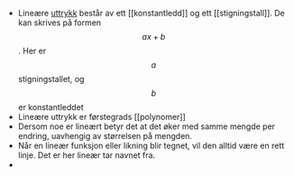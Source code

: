 - Lineære [uttrykk]([[Uttrykk]]) består av ett [[konstantledd]] og ett [[stigningstall]]. De kan skrives på formen $$ax+b$$. Her er $$a$$ stigningstallet, og $$b$$ er konstantleddet
- Lineære uttrykk er førstegrads [[polynomer]]
- Dersom noe er lineært betyr det at det øker med samme mengde per endring, uavhengig av størrelsen på mengden.
- Når en lineær funksjon eller likning blir tegnet, vil den alltid være en rett linje. Det er her lineær tar navnet fra.
-